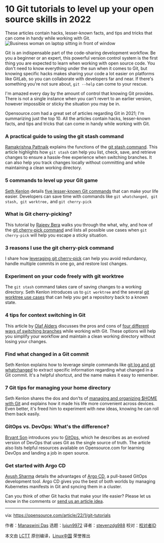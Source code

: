 [#]: subject: "10 Git tutorials to level up your open source skills in 2022"
[#]: via: "https://opensource.com/article/22/1/git-tutorials"
[#]: author: "Manaswini Das https://opensource.com/users/manaswinidas"
[#]: collector: "lujun9972"
[#]: translator: "stevenzdg988"
[#]: reviewer: " "
[#]: publisher: " "
[#]: url: " "

10 Git tutorials to level up your open source skills in 2022
======
These articles contain hacks, lesser-known facts, and tips and tricks
that can come in handy while working with Git.
![Business woman on laptop sitting in front of window][1]

Git is an indispensable part of the code-sharing development workflow. Be you a beginner or an expert, this powerful version control system is the first thing you are expected to learn when working with open source code. You don't need to know everything under the sun when it comes to Git, but knowing specific hacks makes sharing your code a lot easier on platforms like GitLab, so you can collaborate with developers far and near. If there's something you're not sure about, `git --help` can come to your rescue.

I'm amazed every day by the amount of control that knowing Git provides. There is not a single instance when you can't revert to an earlier version, however impossible or sticky the situation you may be in.

Opensource.com had a great set of articles regarding Git in 2021; I'm summarizing just the top 10. All the articles contain hacks, lesser-known facts, and tips and tricks that can come in handy while working with Git.

### A practical guide to using the git stash command

[Ramakrishna Pattnaik][2] explains the functions of the [git stash command][3]. This article highlights how `git stash` can help you list, check, save, and retrieve changes to ensure a hassle-free experience when switching branches. It can also help you track changes locally without committing and while maintaining a clean working directory.

### 5 commands to level up your Git game

[Seth Kenlon][4] details [five lesser-known Git commands][5] that can make your life easier. Developers can save time with commands like `git whatchanged, git stash, git worktree,` and `git cherry-pick`

### What is Git cherry-picking?

This tutorial by [Rajeev Bera][6] walks you through the what, why, and how of the [git cherry-pick command][7] and lists all possible use cases when `git cherry-pick` will help you escape a sticky situation.

### 3 reasons I use the git cherry-pick command

I share how [leveraging git cherry-pick][8] can help you avoid redundancy, handle multiple commits in one go, and restore lost changes.

### Experiment on your code freely with git worktree

The `git stash` command takes care of saving changes to a working directory. Seth Kenlon introduces us to `git worktree` and the several [git worktree use cases][9] that can help you get a repository back to a known state.

### 4 tips for context switching in Git

This article by [Olaf Alders][10] discusses the pros and cons of [four different ways of switching branches][11] while working with Git. These options will help you simplify your workflow and maintain a clean working directory without losing your changes.

### Find what changed in a Git commit

Seth Kenlon explains how to leverage simple commands like [git log and git whatchanged][12] to extract specific information regarding what changed in a Git commit. It's a helpful shortcut, and the name makes it easy to remember.

### 7 Git tips for managing your home directory

Seth Kenlon shares the dos and don'ts of [managing and organizing $HOME with Git][13] and explains how it made his life more convenient across devices. Even better, it's freed him to experiment with new ideas, knowing he can roll them back easily.

### GitOps vs. DevOps: What's the difference?

[Bryant Son][14] introduces you to [GitOps,][15] which he describes as an evolved version of DevOps that uses Git as the single source of truth. The article also lists helpful resources available on Opensource.com for learning DevOps and landing a job in open source.

### Get started with Argo CD

[Ayush Sharma][16] details the advantages of [Argo CD,][17] a pull-based GitOps development tool. Argo CD gives you the best of both worlds by managing Kubernetes manifests in Git and syncing them in a cluster.

Can you think of other Git hacks that make your life easier? Please let us know in the comments or [send us an article idea][18].

--------------------------------------------------------------------------------

via: https://opensource.com/article/22/1/git-tutorials

作者：[Manaswini Das][a]
选题：[lujun9972][b]
译者：[stevenzdg988](https://github.com/stevenzdg988)
校对：[校对者ID](https://github.com/校对者ID)

本文由 [LCTT](https://github.com/LCTT/TranslateProject) 原创编译，[Linux中国](https://linux.cn/) 荣誉推出

[a]: https://opensource.com/users/manaswinidas
[b]: https://github.com/lujun9972
[1]: https://opensource.com/sites/default/files/styles/image-full-size/public/lead-images/lenovo-thinkpad-laptop-concentration-focus-windows-office.png?itok=-8E2ihcF (Woman using laptop concentrating)
[2]: https://opensource.com/users/rkpattnaik780
[3]: https://opensource.com/article/21/4/git-stash
[4]: https://opensource.com/users/seth
[5]: https://opensource.com/article/21/4/git-commands
[6]: https://opensource.com/users/acompiler
[7]: https://opensource.com/article/21/4/cherry-picking-git
[8]: https://opensource.com/article/21/3/git-cherry-pick
[9]: https://opensource.com/article/21/4/git-worktree
[10]: https://opensource.com/users/oalders
[11]: https://opensource.com/article/21/4/context-switching-git
[12]: https://opensource.com/article/21/4/git-whatchanged
[13]: https://opensource.com/article/21/4/git-home
[14]: https://opensource.com/users/brson
[15]: https://opensource.com/article/21/3/gitops
[16]: https://opensource.com/users/ayushsharma
[17]: https://opensource.com/article/21/8/argo-cd
[18]: https://opensource.com/how-submit-article
